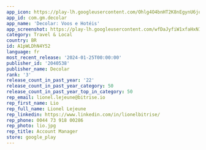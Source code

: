 ```yaml
---
app_icon: https://play-lh.googleusercontent.com/Ohlg4O4bnHT2K8nEgynU6jqXutTcLWKoKwo3lpzq80piiCQ0SkpkpV6D8Ez5dXCsvJ60
app_id: com.gm.decolar
app_name: 'Decolar: Voos e Hotéis'
app_screenshot: https://play-lh.googleusercontent.com/wfDaJyfiW1xfaHxN1VFzgbYpcPI34xJn8acxlVpu7X1gdfgFZI7ScPjaCcIIwgygR5M
category: Travel & Local
country: BR
id: A1pWLDhN4Y52
language: fr
most_recent_release: '2024-01-25T00:00:00'
publisher_id: '2040538'
publisher_name: Decolar
rank: '3'
release_count_in_past_year: '22'
release_count_in_past_year_category: 50
release_count_in_past_year_top_in_category: 50
rep_email: lionel.lejeune@bitrise.io
rep_first_name: Lio
rep_full_name: Lionel Lejeune
rep_linkedin: https://www.linkedin.com/in/lionelbitrise/
rep_phone: 0044 73 918 00286
rep_photo: lio.jpg
rep_title: Account Manager
store: google_play
---
```

